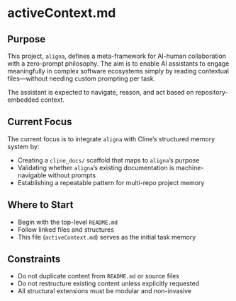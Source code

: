 # activeContext.md

## Purpose

This project, `aligna`, defines a meta-framework for AI-human collaboration with a zero-prompt philosophy. The aim is to enable AI assistants to engage meaningfully in complex software ecosystems simply by reading contextual files—without needing custom prompting per task.

The assistant is expected to navigate, reason, and act based on repository-embedded context.

## Current Focus

The current focus is to integrate `aligna` with Cline’s structured memory system by:

- Creating a `cline_docs/` scaffold that maps to `aligna`’s purpose
- Validating whether `aligna`’s existing documentation is machine-navigable without prompts
- Establishing a repeatable pattern for multi-repo project memory

## Where to Start

- Begin with the top-level `README.md`
- Follow linked files and structures
- This file (`activeContext.md`) serves as the initial task memory

## Constraints

- Do not duplicate content from `README.md` or source files
- Do not restructure existing content unless explicitly requested
- All structural extensions must be modular and non-invasive
